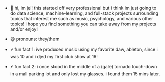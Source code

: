 - 👋 hi, im jei! this started off very professional but i think im just going to do data science, machine-learning, and full-stack projects surrounding topics that interest me such as music, psychology, and various other topics! i hope you find something you can take away from my projects and/or enjoy!
  
- 😄 pronouns: they/them
  
- ⚡ fun fact 1: ive produced music using my favorite daw, ableton, since i was 10 and i djed my first club show at 16!

- ⚡ fun fact 2: i once stood in the middle of a (gale) tornado touch-down in a mall parking lot and only lost my glasses. i found them 15 mins later.

<!---
jeimcg/jeimcg is a ✨ special ✨ repository because its `README.md` (this file) appears on your GitHub profile.
You can click the Preview link to take a look at your changes.
--->
